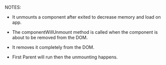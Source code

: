 NOTES:

* It unmounts a component after exited to decrease memory and load on app.

* The componentWillUnmount method is called when the component is about to be removed from the DOM.

* It removes it completely from the DOM.

* First Parent will run then the unmounting happens.